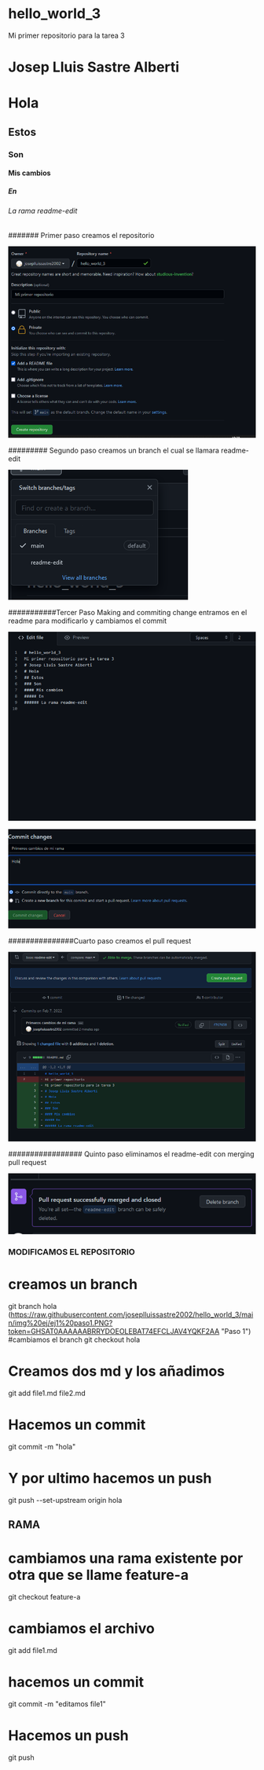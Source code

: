 # hello_world_3
Mi primer repositorio para la tarea 3
# Josep Lluis Sastre Alberti
# Hola
## Estos 
### Son 
#### Mis cambios
##### En
###### La rama readme-edit
####### Primer paso creamos el repositorio

![Paso1](https://raw.githubusercontent.com/joseplluissastre2002/hello_world_3/main/img/paso_1.PNG?token=GHSAT0AAAAAABRKDKVSLIYYA3WYSTGL6QHKYQA6MFQ "Paso 1")

######### Segundo paso creamos un branch el cual se llamara readme-edit

![Paso 2](https://raw.githubusercontent.com/joseplluissastre2002/hello_world_3/main/img/paso_2.PNG?token=GHSAT0AAAAAABRKDKVS7DJGMFHOA6G5NACWYQA6N5Q "Paso 2")

###########Tercer Paso Making and commiting change entramos en el readme para modificarlo y cambiamos el commit

![Paso 3.1](https://raw.githubusercontent.com/joseplluissastre2002/hello_world_3/main/img/paso_3.1.PNG?token=GHSAT0AAAAAABRKDKVS5LH6CXG6V6EAI4ZMYQA6QAQ "Paso 3.1")

![Paso 3.2](https://raw.githubusercontent.com/joseplluissastre2002/hello_world_3/main/img/paso_3.2.PNG?token=GHSAT0AAAAAABRKDKVTFAVDDSZPOKEMNP42YQA6QTA "Paso 3.2")

###############Cuarto paso creamos el pull request 

![Paso 4](https://raw.githubusercontent.com/joseplluissastre2002/hello_world_3/main/img/paso_4.PNG?token=GHSAT0AAAAAABRKDKVT3UUDBAOPLOF2X472YQA6RXA "Paso 4")

################# Quinto paso eliminamos el readme-edit con merging pull request

![Paso 5](https://raw.githubusercontent.com/joseplluissastre2002/hello_world_3/main/img/paso_5.PNG?token=GHSAT0AAAAAABRKDKVS2ORO6JPHCNP3SD7UYQA6SBQ "Paso 5")

### MODIFICAMOS EL REPOSITORIO

# creamos un branch
git branch hola
(https://raw.githubusercontent.com/joseplluissastre2002/hello_world_3/main/img%20ej/ej1%20paso1.PNG?token=GHSAT0AAAAAABRRYDOEOLEBAT74EFCLJAV4YQKF2AA "Paso 1")
#cambiamos el branch 
git checkout hola

# Creamos dos md y los añadimos
git add file1.md file2.md

# Hacemos un commit
git commit -m "hola"

# Y por ultimo hacemos un push
git push --set-upstream origin hola

## RAMA

# cambiamos una rama existente por otra que se llame feature-a
git checkout feature-a

# cambiamos el archivo
git add file1.md

# hacemos un commit
git commit -m "editamos file1"

# Hacemos un push
git push
